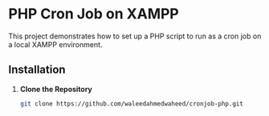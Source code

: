 # PHP Cron Job on XAMPP

This project demonstrates how to set up a PHP script to run as a cron job on a local XAMPP environment.

## Installation

1. **Clone the Repository**

   ```sh
   git clone https://github.com/waleedahmedwaheed/cronjob-php.git
